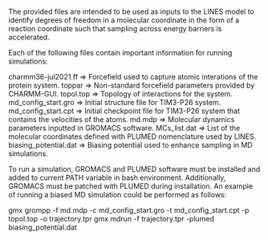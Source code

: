 The provided files are intended to be used as inputs to the LINES model to
identify degrees of freedom in a molecular coordinate in the form of a
reaction coordinate such that sampling across energy barriers is accelerated.

Each of the following files contain important information for running simulations:

charmm36-jul2021.ff => Forcefield used to capture atomic interations of the protein system.
toppar => Non-standard forcefield parameters provided by CHARMM-GUI.
topol.top => Topology of interactions for the system.
md_config_start.gro => Initial structure file for TIM3-P26 system.
md_config_start.cpt => Initial checkpoint file for TIM3-P26 system that contains the velocities of the atoms.
md.mdp => Molecular dynamics parameters inputted in GROMACS software.
MCs_list.dat => List of the molecular coordinates defined with PLUMED nomenclature used by LINES.
biasing_potential.dat => Biasing potential used to enhance sampling in MD simulations.

To run a simulation, GROMACS and PLUMED software must be installed and added to current PATH variable in bash environment.
Additionally, GROMACS must be patched with PLUMED during installation. An example of running a biased MD simulation could be
performed as follows:

gmx grompp -f md.mdp -c md_config_start.gro -t md_config_start.cpt -p topol.top -o trajectory.tpr
gmx mdrun -f trajectory.tpr -plumed biasing_potential.dat
